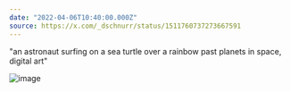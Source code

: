 ```yaml
---
date: "2022-04-06T10:40:00.000Z"
source: https://x.com/_dschnurr/status/1511760737273667591
---
```


"an astronaut surfing on a sea turtle over a rainbow past planets in space, digital art"

![image](/static/2022-04-06-10-40-1511760737273667591-0.jpg)
